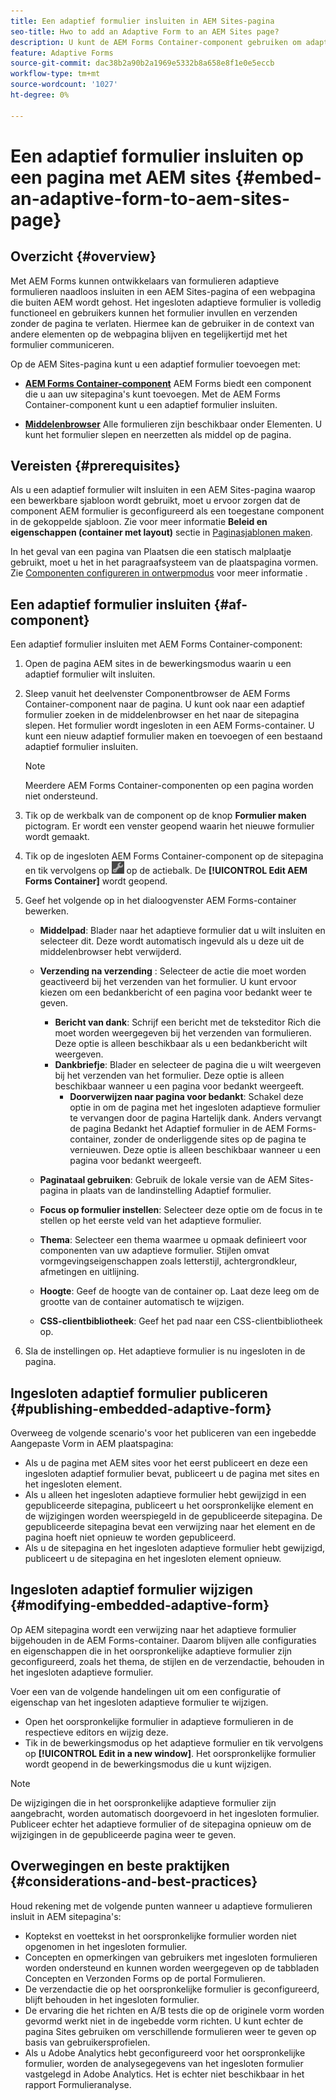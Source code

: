 ```yaml
---
title: Een adaptief formulier insluiten in AEM Sites-pagina
seo-title: Hwo to add an Adaptive Form to an AEM Sites page?
description: U kunt de AEM Forms Container-component gebruiken om adaptieve Forms toe te voegen aan of in te sluiten op een AEM Sites-pagina om een formulier in te vullen en te verzenden zonder de AEM Sites-pagina's te verlaten.
feature: Adaptive Forms
source-git-commit: dac38b2a90b2a1969e5332b8a658e8f1e0e5eccb
workflow-type: tm+mt
source-wordcount: '1027'
ht-degree: 0%

---
```


# Een adaptief formulier insluiten op een pagina met AEM sites {#embed-an-adaptive-form-to-aem-sites-page}

## Overzicht {#overview}

Met AEM Forms kunnen ontwikkelaars van formulieren adaptieve formulieren naadloos insluiten in een AEM Sites-pagina of een webpagina die buiten AEM wordt gehost. Het ingesloten adaptieve formulier is volledig functioneel en gebruikers kunnen het formulier invullen en verzenden zonder de pagina te verlaten. Hiermee kan de gebruiker in de context van andere elementen op de webpagina blijven en tegelijkertijd met het formulier communiceren.

<!-- For information about embedding an Adaptive Form in an external web page, see [Embed Adaptive Form in external web page](/help/forms/using/embed-adaptive-form-external-web-page.md). -->

Op de AEM Sites-pagina kunt u een adaptief formulier toevoegen met:

* **[AEM Forms Container-component](/help/forms/using/embed-adaptive-form-aem-sites.md#af-component)**
AEM Forms biedt een component die u aan uw sitepagina&#39;s kunt toevoegen. Met de AEM Forms Container-component kunt u een adaptief formulier insluiten.

* **[Middelenbrowser](/help/forms/using/embed-adaptive-form-aem-sites.md#asset-browser)**
Alle formulieren zijn beschikbaar onder Elementen. U kunt het formulier slepen en neerzetten als middel op de pagina.

## Vereisten {#prerequisites}

Als u een adaptief formulier wilt insluiten in een AEM Sites-pagina waarop een bewerkbare sjabloon wordt gebruikt, moet u ervoor zorgen dat de component AEM formulier is geconfigureerd als een toegestane component in de gekoppelde sjabloon. Zie voor meer informatie **Beleid en eigenschappen (container met layout)** sectie in [Paginasjablonen maken](/help/sites-authoring/templates.md).

In het geval van een pagina van Plaatsen die een statisch malplaatje gebruikt, moet u het in het paragraafsysteem van de plaatspagina vormen. Zie [Componenten configureren in ontwerpmodus](/help/sites-authoring/default-components-designmode.md) voor meer informatie .

## Een adaptief formulier insluiten {#af-component}

Een adaptief formulier insluiten met AEM Forms Container-component:

1. Open de pagina AEM sites in de bewerkingsmodus waarin u een adaptief formulier wilt insluiten.
1. Sleep vanuit het deelvenster Componentbrowser de AEM Forms Container-component naar de pagina. U kunt ook naar een adaptief formulier zoeken in de middelenbrowser en het naar de sitepagina slepen. Het formulier wordt ingesloten in een AEM Forms-container. U kunt een nieuw adaptief formulier maken en toevoegen of een bestaand adaptief formulier insluiten.

   >[!NOTE]
   >
   >Meerdere AEM Forms Container-componenten op een pagina worden niet ondersteund.

1. Tik op de werkbalk van de component op de knop **Formulier maken** pictogram. Er wordt een venster geopend waarin het nieuwe formulier wordt gemaakt.

1. Tik op de ingesloten AEM Forms Container-component op de sitepagina en tik vervolgens op ![settings_icon](assets/settings_icon.png) op de actiebalk. De **[!UICONTROL Edit AEM Forms Container]** wordt geopend.
1. Geef het volgende op in het dialoogvenster AEM Forms-container bewerken.

   <!-- * **Asset Type:** Select the type of asset to embed. The options are Adaptive Form -->
   * **Middelpad**: Blader naar het adaptieve formulier dat u wilt insluiten en selecteer dit. Deze wordt automatisch ingevuld als u deze uit de middelenbrowser hebt verwijderd.
   * **Verzending na verzending** : Selecteer de actie die moet worden geactiveerd bij het verzenden van het formulier. U kunt ervoor kiezen om een bedankbericht of een pagina voor bedankt weer te geven.

      * **Bericht van dank**: Schrijf een bericht met de teksteditor Rich die moet worden weergegeven bij het verzenden van formulieren. Deze optie is alleen beschikbaar als u een bedankbericht wilt weergeven.
      * **Dankbriefje**: Blader en selecteer de pagina die u wilt weergeven bij het verzenden van het formulier. Deze optie is alleen beschikbaar wanneer u een pagina voor bedankt weergeeft.
         * **Doorverwijzen naar pagina voor bedankt**: Schakel deze optie in om de pagina met het ingesloten adaptieve formulier te vervangen door de pagina Hartelijk dank. Anders vervangt de pagina Bedankt het Adaptief formulier in de AEM Forms-container, zonder de onderliggende sites op de pagina te vernieuwen. Deze optie is alleen beschikbaar wanneer u een pagina voor bedankt weergeeft.
   * **Paginataal gebruiken**: Gebruik de lokale versie van de AEM Sites-pagina in plaats van de landinstelling Adaptief formulier.
   * **Focus op formulier instellen**: Selecteer deze optie om de focus in te stellen op het eerste veld van het adaptieve formulier.

   * **Thema**: Selecteer een thema waarmee u opmaak definieert voor componenten van uw adaptieve formulier. Stijlen omvat vormgevingseigenschappen zoals letterstijl, achtergrondkleur, afmetingen en uitlijning.
   * **Hoogte**: Geef de hoogte van de container op. Laat deze leeg om de grootte van de container automatisch te wijzigen.
   * **CSS-clientbibliotheek**: Geef het pad naar een CSS-clientbibliotheek op.

1. Sla de instellingen op. Het adaptieve formulier is nu ingesloten in de pagina.

## Ingesloten adaptief formulier publiceren {#publishing-embedded-adaptive-form}

Overweeg de volgende scenario&#39;s voor het publiceren van een ingebedde Aangepaste Vorm in AEM plaatspagina:

* Als u de pagina met AEM sites voor het eerst publiceert en deze een ingesloten adaptief formulier bevat, publiceert u de pagina met sites en het ingesloten element.
* Als u alleen het ingesloten adaptieve formulier hebt gewijzigd in een gepubliceerde sitepagina, publiceert u het oorspronkelijke element en de wijzigingen worden weerspiegeld in de gepubliceerde sitepagina. De gepubliceerde sitepagina bevat een verwijzing naar het element en de pagina hoeft niet opnieuw te worden gepubliceerd.
* Als u de sitepagina en het ingesloten adaptieve formulier hebt gewijzigd, publiceert u de sitepagina en het ingesloten element opnieuw.

## Ingesloten adaptief formulier wijzigen  {#modifying-embedded-adaptive-form}

Op AEM sitepagina wordt een verwijzing naar het adaptieve formulier bijgehouden in de AEM Forms-container. Daarom blijven alle configuraties en eigenschappen die in het oorspronkelijke adaptieve formulier zijn geconfigureerd, zoals het thema, de stijlen en de verzendactie, behouden in het ingesloten adaptieve formulier.

Voer een van de volgende handelingen uit om een configuratie of eigenschap van het ingesloten adaptieve formulier te wijzigen.

* Open het oorspronkelijke formulier in adaptieve formulieren in de respectieve editors en wijzig deze.
* Tik in de bewerkingsmodus op het adaptieve formulier en tik vervolgens op **[!UICONTROL Edit in a new window]**. Het oorspronkelijke formulier wordt geopend in de bewerkingsmodus die u kunt wijzigen.

>[!NOTE]
>
>De wijzigingen die in het oorspronkelijke adaptieve formulier zijn aangebracht, worden automatisch doorgevoerd in het ingesloten formulier. Publiceer echter het adaptieve formulier of de sitepagina opnieuw om de wijzigingen in de gepubliceerde pagina weer te geven.

## Overwegingen en beste praktijken {#considerations-and-best-practices}

Houd rekening met de volgende punten wanneer u adaptieve formulieren insluit in AEM sitepagina&#39;s:

* Koptekst en voettekst in het oorspronkelijke formulier worden niet opgenomen in het ingesloten formulier.
* Concepten en opmerkingen van gebruikers met ingesloten formulieren worden ondersteund en kunnen worden weergegeven op de tabbladen Concepten en Verzonden Forms op de portal Formulieren.
* De verzendactie die op het oorspronkelijke formulier is geconfigureerd, blijft behouden in het ingesloten formulier.
* De ervaring die het richten en A/B tests die op de originele vorm worden gevormd werkt niet in de ingebedde vorm richten. U kunt echter de pagina Sites gebruiken om verschillende formulieren weer te geven op basis van gebruikersprofielen.
* Als u Adobe Analytics hebt geconfigureerd voor het oorspronkelijke formulier, worden de analysegegevens van het ingesloten formulier vastgelegd in Adobe Analytics. Het is echter niet beschikbaar in het rapport Formulieranalyse.
